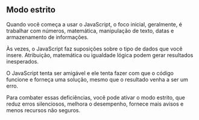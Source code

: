 ## Modo estrito 

Quando você começa a usar o JavaScript, o foco inicial, geralmente, é trabalhar com números, matemática, manipulação de texto, datas e armazenamento de informações.

Às vezes, o JavaScript faz suposições sobre o tipo de dados que você insere. Atribuição, matemática ou igualdade lógica podem gerar resultados inesperados.

O JavaScript tenta ser amigável e ele tenta fazer com que o código funcione e forneça uma solução, mesmo que o resultado venha a ser um erro.

Para combater essas deficiências, você pode ativar o modo estrito, que reduz erros silenciosos, melhora o desempenho, fornece mais avisos e menos recursos não seguros.